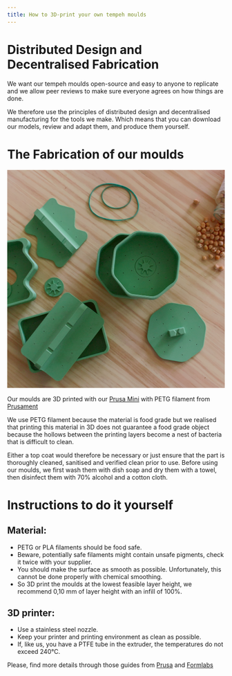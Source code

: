 ```yaml
---
title: How to 3D-print your own tempeh moulds
---
```


# Distributed Design and Decentralised Fabrication

We want our tempeh moulds open-source and easy to anyone to replicate and we allow peer reviews to make sure everyone agrees on how things are done.

We therefore use the principles of distributed design and decentralised manufacturing for the tools we make. Which means that you can download our models, review and adapt them, and produce them yourself.

# The Fabrication of our moulds

![Domingo Club 3D printed tempeh moulds](composition.jpg)

Our moulds are 3D printed with our [Prusa Mini](https://www.prusa3d.com/original-prusa-mini/) with PETG filament from [Prusament](https://shop.prusa3d.com/fr/prusament/1300-prusament-petg-pistachio-green-1kg.html)

We use PETG filament because the material is food grade but we realised that printing this material in 3D does not guarantee a food grade object because the hollows between the printing layers become a nest of bacteria that is difficult to clean.

Either a top coat would therefore be necessary or just ensure that the part is thoroughly cleaned, sanitised and verified clean prior to use. Before using our moulds, we first wash them with dish soap and dry them with a towel, then disinfect them with 70% alcohol and a cotton cloth.

# Instructions to do it yourself

## Material:

- PETG or PLA filaments should be food safe.
- Beware, potentially safe filaments might contain unsafe pigments, check it twice with your supplier.
- You should make the surface as smooth as possible. Unfortunately, this cannot be done properly with chemical smoothing.
- So 3D print the moulds at the lowest feasible layer height, we recommend 0,10 mm of layer height with an infill of 100%.

## 3D printer:

- Use a stainless steel nozzle.
- Keep your printer and printing environment as clean as possible.
- If, like us, you have a PTFE tube in the extruder, the temperatures do not exceed 240°C.

Please, find more details through those guides from [Prusa](https://blog.prusaprinters.org/how-to-make-food-grade-3d-printed-models_40666/) and [Formlabs](https://formlabs.com/blog/guide-to-food-safe-3d-printing/)
